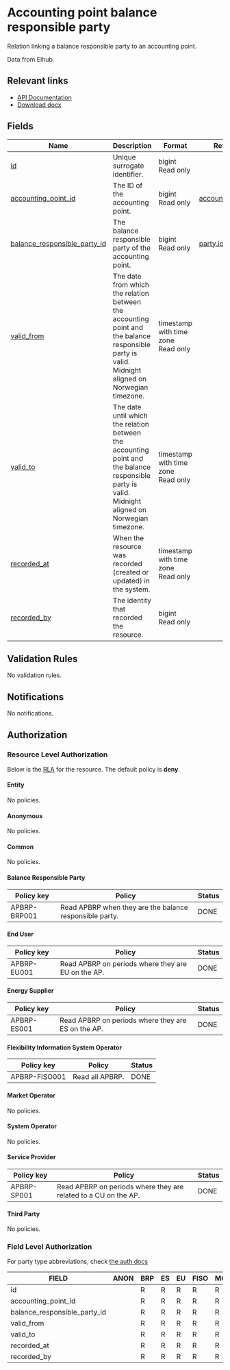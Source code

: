 # Accounting point balance responsible party

Relation linking a balance responsible party to an accounting point.

Data from Elhub.

## Relevant links

* [API Documentation](/api/v0/#/operations/list_accounting_point_balance_responsible_party)
* [Download docx](/docs/download/accounting_point_balance_responsible_party.docx)

## Fields

| Name                                                                                                                     | Description                                                                                                                                        | Format                                 | Reference                                           |
|--------------------------------------------------------------------------------------------------------------------------|----------------------------------------------------------------------------------------------------------------------------------------------------|----------------------------------------|-----------------------------------------------------|
| <a name="field-id" href="#field-id">id</a>                                                                               | Unique surrogate identifier.                                                                                                                       | bigint<br/>Read only                   |                                                     |
| <a name="field-accounting_point_id" href="#field-accounting_point_id">accounting_point_id</a>                            | The ID of the accounting point.                                                                                                                    | bigint<br/>Read only                   | [accounting_point.id](accounting_point.md#field-id) |
| <a name="field-balance_responsible_party_id" href="#field-balance_responsible_party_id">balance_responsible_party_id</a> | The balance responsible party of the accounting point.                                                                                             | bigint<br/>Read only                   | [party.id](party.md#field-id)                       |
| <a name="field-valid_from" href="#field-valid_from">valid_from</a>                                                       | The date from which the relation between the accounting point and the balance responsible party is valid. Midnight aligned on Norwegian timezone.  | timestamp with time zone<br/>Read only |                                                     |
| <a name="field-valid_to" href="#field-valid_to">valid_to</a>                                                             | The date until which the relation between the accounting point and the balance responsible party is valid. Midnight aligned on Norwegian timezone. | timestamp with time zone<br/>Read only |                                                     |
| <a name="field-recorded_at" href="#field-recorded_at">recorded_at</a>                                                    | When the resource was recorded (created or updated) in the system.                                                                                 | timestamp with time zone<br/>Read only |                                                     |
| <a name="field-recorded_by" href="#field-recorded_by">recorded_by</a>                                                    | The identity that recorded the resource.                                                                                                           | bigint<br/>Read only                   |                                                     |

## Validation Rules

No validation rules.

## Notifications

No notifications.

## Authorization

### Resource Level Authorization

Below is the [RLA](../auth.md#resource-level-authorization-rla) for the
resource. The default policy is **deny**.

#### Entity

No policies.

#### Anonymous

No policies.

#### Common

No policies.

#### Balance Responsible Party

| Policy key   | Policy                                                  | Status |
|--------------|---------------------------------------------------------|--------|
| APBRP-BRP001 | Read APBRP when they are the balance responsible party. | DONE   |

#### End User

| Policy key   | Policy                                             | Status |
|--------------|----------------------------------------------------|--------|
| APBRP-EU001  | Read APBRP on periods where they are EU on the AP. | DONE   |

#### Energy Supplier

| Policy key   | Policy                                             | Status |
|--------------|----------------------------------------------------|--------|
| APBRP-ES001  | Read APBRP on periods where they are ES on the AP. | DONE   |

#### Flexibility Information System Operator

| Policy key     | Policy          | Status |
|----------------|-----------------|--------|
| APBRP-FISO001  | Read all APBRP. | DONE   |

#### Market Operator

No policies.

#### System Operator

No policies.

#### Service Provider

| Policy key  | Policy                                                          | Status |
|-------------|-----------------------------------------------------------------|--------|
| APBRP-SP001 | Read APBRP on periods where they are related to a CU on the AP. | DONE   |

#### Third Party

No policies.

### Field Level Authorization

For party type abbreviations, check [the auth docs](../auth.md#party)

| FIELD                        | ANON | BRP | ES | EU | FISO | MO | SO | SP | TP |
|------------------------------|------|-----|----|----|------|----|----|----|----|
| id                           |      | R   | R  | R  | R    | R  | R  | R  | R  |
| accounting_point_id          |      | R   | R  | R  | R    | R  | R  | R  | R  |
| balance_responsible_party_id |      | R   | R  | R  | R    | R  | R  | R  | R  |
| valid_from                   |      | R   | R  | R  | R    | R  | R  | R  | R  |
| valid_to                     |      | R   | R  | R  | R    | R  | R  | R  | R  |
| recorded_at                  |      | R   | R  | R  | R    | R  | R  | R  | R  |
| recorded_by                  |      | R   | R  | R  | R    | R  | R  | R  | R  |
